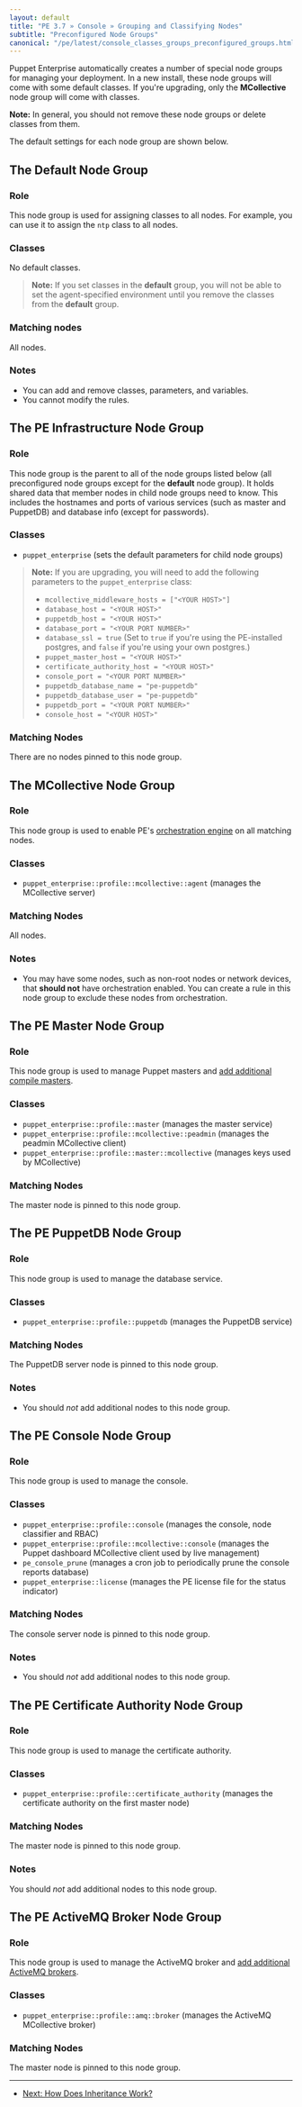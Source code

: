 ```yaml
---
layout: default
title: "PE 3.7 » Console » Grouping and Classifying Nodes"
subtitle: "Preconfigured Node Groups"
canonical: "/pe/latest/console_classes_groups_preconfigured_groups.html"
---
```


[puppet]: ./puppet_overview.html
[puppet_assign]: ./puppet_assign_configurations.html
[lang_classes]: /puppet/3.7/reference/lang_classes.html
[learn]: /learning/
[forge]: http://forge.puppetlabs.com
[modules]: /puppet/3.7/reference/modules_fundamentals.html
[topscope]: /puppet/3.7/reference/lang_scope.html#top-scope
[environment]: /guides/environment.html

Puppet Enterprise automatically creates a number of special node groups for managing your deployment. In a new install, these node groups will come with some default classes. If you're upgrading, only the **MCollective** node group will come with classes. 

**Note:** In general, you should not remove these node groups or delete classes from them.  

The default settings for each node group are shown below. 

## The Default Node Group

### Role
This node group is used for assigning classes to all nodes. For example, you can use it to assign the `ntp` class to all nodes.

### Classes
No default classes.

> **Note:** If you set classes in the **default** group, you will not be able to set the agent-specified environment until you remove the classes from the **default** group.

### Matching nodes
All nodes.

### Notes
* You can add and remove classes, parameters, and variables.
* You cannot modify the rules.

## The PE Infrastructure Node Group

### Role
This node group is the parent to all of the node groups listed below (all preconfigured node groups except for the **default** node group). It holds shared data that member nodes in child node groups need to know. This includes the hostnames and ports of  various services (such as master and PuppetDB) and database info (except for passwords).

### Classes
* `puppet_enterprise` (sets the default parameters for child node groups)

> **Note:** If you are upgrading, you will need to add the following parameters to the `puppet_enterprise` class:
>
> * `mcollective_middleware_hosts = ["<YOUR HOST>"]`
> * `database_host = "<YOUR HOST>"`
> * `puppetdb_host = "<YOUR HOST>"`
> * `database_port = "<YOUR PORT NUMBER>"`
> * `database_ssl = true` (Set to `true` if you're using the PE-installed postgres, and `false` if you're using your own postgres.)
> * `puppet_master_host = "<YOUR HOST>"`
> * `certificate_authority_host = "<YOUR HOST>"`
> * `console_port =	"<YOUR PORT NUMBER>"`
> * `puppetdb_database_name = "pe-puppetdb"`
> * `puppetdb_database_user = "pe-puppetdb"`
> * `puppetdb_port = "<YOUR PORT NUMBER>"`
> * `console_host =	"<YOUR HOST>"`

### Matching Nodes
There are no nodes pinned to this node group.

## The MCollective Node Group

### Role
This node group is used to enable PE's [orchestration engine](./orchestration_overview.html) on all matching nodes.

### Classes
* `puppet_enterprise::profile::mcollective::agent` (manages the MCollective server)

### Matching Nodes
All nodes.

### Notes
* You may have some nodes, such as non-root nodes or network devices, that **should not** have orchestration enabled. You can create a rule in this node group to exclude these nodes from orchestration. 

## The PE Master Node Group

### Role
This node group is used to manage Puppet masters and [add additional compile masters](./install_multimaster.html#step-3-classify-the-new-puppet-master-node).

### Classes
* `puppet_enterprise::profile::master` (manages the master service)
* `puppet_enterprise::profile::mcollective::peadmin` (manages the peadmin MCollective client)
* `puppet_enterprise::profile::master::mcollective` (manages keys used by MCollective)

### Matching Nodes
The master node is pinned to this node group.

## The PE PuppetDB Node Group

### Role
This node group is used to manage the database service.

### Classes
* `puppet_enterprise::profile::puppetdb` (manages the PuppetDB service)

### Matching Nodes
The PuppetDB server node is pinned to this node group.

### Notes
* You should *not* add additional nodes to this node group.

## The PE Console Node Group

### Role
This node group is used to manage the console. 

### Classes
* `puppet_enterprise::profile::console` (manages the console, node classifier and RBAC)
* `puppet_enterprise::profile::mcollective::console` (manages the Puppet dashboard MCollective client used by live management)
* `pe_console_prune` (manages a cron job to periodically prune the console reports database)
* `puppet_enterprise::license` (manages the PE license file for the status indicator)

### Matching Nodes
The console server node is pinned to this node group.

### Notes
* You should *not* add additional nodes to this node group.

## The PE Certificate Authority Node Group

### Role
This node group is used to manage the certificate authority.

### Classes
* `puppet_enterprise::profile::certificate_authority` (manages the certificate authority on the first master node)

### Matching Nodes
The master node is pinned to this node group.

### Notes
You should *not* add additional nodes to this node group.

## The PE ActiveMQ Broker Node Group

### Role
This node group is used to manage the ActiveMQ broker and [add additional ActiveMQ brokers](./install_add_activemq.html#step-3-create-the-activemq-hub-group).

### Classes
* `puppet_enterprise::profile::amq::broker` (manages the ActiveMQ MCollective broker)

### Matching Nodes
The master node is pinned to this node group.


* * *

- [Next: How Does Inheritance Work?](./console_classes_groups_inheritance.html)